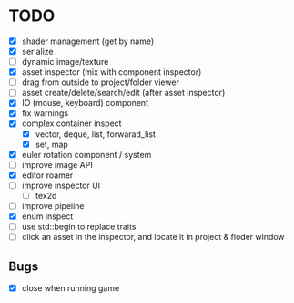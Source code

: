 # TODO

- [x] shader management (get by name)
- [x] serialize
- [ ] dynamic image/texture
- [x] asset inspector (mix with component inspector)
- [ ] drag from outside to project/folder viewer
- [ ] asset create/delete/search/edit (after asset inspector)
- [x] IO (mouse, keyboard) component
- [x] fix warnings
- [x] complex container inspect
    - [x] vector, deque, list, forwarad_list
    - [x] set, map
- [x] euler rotation component / system
- [ ] improve image API
- [x] editor roamer
- [ ] improve inspector UI
    - [ ] tex2d
- [ ] improve pipeline
- [x] enum inspect
- [ ] use std::begin to replace traits
- [ ] click an asset in the inspector, and locate it in project & floder window

## Bugs

- [x] close when running game